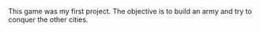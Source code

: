 This game was my first project. 
The objective is to build an army and try to conquer the other cities.
